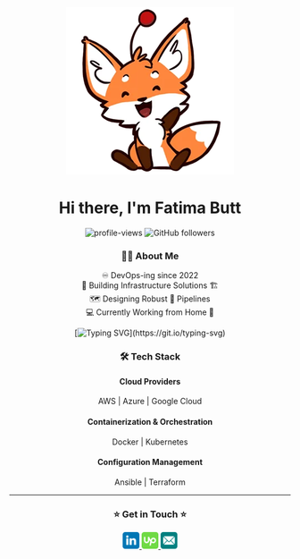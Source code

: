 <div align="center">
 
 <img src="https://raw.githubusercontent.com/fatimabutt1899/fatimabutt1899/refs/heads/main/Content/fox%20waving.webp" ><br>
 # Hi there, I'm Fatima Butt
 
  <div align=center>
   <img src="https://komarev.com/ghpvc/?username=fatimabutt1899&style=plastic&color=orange" alt="profile-views"/> 
   <img alt="GitHub followers" src="https://img.shields.io/github/followers/fatimabutt1899?style=plastic&color=orange">
  </div>
  
### 👨‍💻 About Me

  ♾️ DevOps-ing since 2022<br>
  🔨 Building Infrastructure Solutions 🏗️<br>
  🗺️ Designing Robust 🔧 Pipelines <br>
  💻 Currently Working from Home 🏡 <br>
  




[![Typing SVG](https://readme-typing-svg.herokuapp.com?font=Chewy&size=43&pause=1000&color=BD5E29&center=true&vCenter=true&width=435&lines=DevOps+Engineer;Code%2C+deploy%2C+repeat!;Automation+expert;Simplifying+complexity!)](https://git.io/typing-svg)


### 🛠️ Tech Stack
#### Cloud Providers
AWS | Azure | Google Cloud

#### Containerization & Orchestration
Docker | Kubernetes

#### Configuration Management
Ansible | Terraform

---

### ⭐️ Get in Touch ⭐️

<a href="https://www.linkedin.com/in/fatimabutt11899/" rel="nofollow">
    <img src="https://github.com/fatimabutt1899/fatimabutt1899/blob/main/Content/linkedin.svg" style="width: 30px;">
</a>
<a href="https://www.upwork.com/freelancers/~011fd3a9ae7016e036?mp_source=share" rel="nofollow">
    <img src="https://github.com/fatimabutt1899/fatimabutt1899/blob/main/Content/upwork.svg" style="width: 30px; ">
</a>
<a href="mailto:fatimabutt11899@gmail.com" rel="nofollow">
    <img src="https://github.com/fatimabutt1899/fatimabutt1899/blob/main/Content/email.svg" style="width: 30px;">
</a>

</div>

